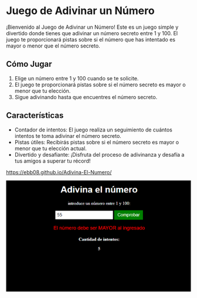 # Juego de Adivinar un Número

¡Bienvenido al Juego de Adivinar un Número! Este es un juego simple y divertido donde tienes que adivinar un número secreto entre 1 y 100. El juego te proporcionará pistas sobre si el número que has intentado es mayor o menor que el número secreto.

## Cómo Jugar

1. Elige un número entre 1 y 100 cuando se te solicite.
2. El juego te proporcionará pistas sobre si el número secreto es mayor o menor que tu elección.
3. Sigue adivinando hasta que encuentres el número secreto.

## Características

- Contador de intentos: El juego realiza un seguimiento de cuántos intentos te toma adivinar el número secreto.
- Pistas útiles: Recibirás pistas sobre si el número secreto es mayor o menor que tu elección actual.
- Divertido y desafiante: ¡Disfruta del proceso de adivinanza y desafía a tus amigos a superar tu récord!

https://ebb08.github.io/Adivina-El-Numero/

![El mejor juego](./assets/readme.png)